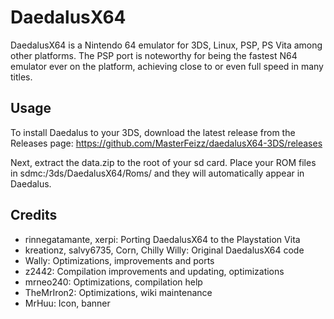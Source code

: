 # DaedalusX64
 
DaedalusX64 is a Nintendo 64 emulator for 3DS, Linux, PSP, PS Vita among other platforms. The PSP port is noteworthy for being the fastest N64 emulator ever on the platform, achieving close to or even full speed in many titles.
 
## Usage
 
To install Daedalus to your 3DS, download the latest release from the Releases page: https://github.com/MasterFeizz/daedalusX64-3DS/releases
 
Next, extract the data.zip to the root of your sd card. Place your ROM files in sdmc:/3ds/DaedalusX64/Roms/ and they will automatically appear in Daedalus.
 
## Credits
 
- rinnegatamante, xerpi: Porting DaedalusX64 to the Playstation Vita
- kreationz, salvy6735, Corn, Chilly Willy: Original DaedalusX64 code
- Wally: Optimizations, improvements and ports
- z2442: Compilation improvements and updating, optimizations
- mrneo240: Optimizations, compilation help
- TheMrIron2: Optimizations, wiki maintenance
- MrHuu: Icon, banner